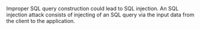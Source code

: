 Improper SQL query construction could lead to SQL injection. An SQL
injection attack consists of injecting of an SQL query via the input
data from the client to the application.
